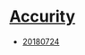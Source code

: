# [Accurity](https://hpc.nih.gov/apps/Accurity.html)
- [20180724](/sequence-analysis/accurity/20180724)
